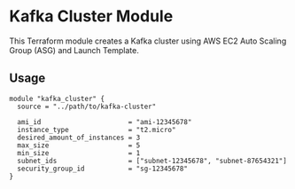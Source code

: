 # Kafka Cluster Module

This Terraform module creates a Kafka cluster using AWS EC2 Auto Scaling Group (ASG) and Launch Template.

## Usage

```hcl
module "kafka_cluster" {
  source = "../path/to/kafka-cluster"

  ami_id                      = "ami-12345678"
  instance_type               = "t2.micro"
  desired_amount_of_instances = 3
  max_size                    = 5
  min_size                    = 1
  subnet_ids                  = ["subnet-12345678", "subnet-87654321"]
  security_group_id           = "sg-12345678"
}